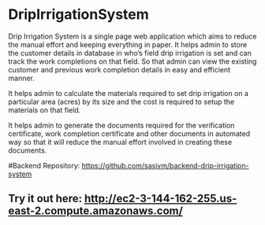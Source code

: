 # DripIrrigationSystem

Drip Irrigation System is a single page web application which aims to reduce the manual effort and keeping everything in paper. It helps admin to store the customer details in database in who’s field drip irrigation is set and can track the work completions on that field. So that admin can view the existing customer and previous work completion details in easy and efficient manner.

It helps admin to calculate the materials required to set drip irrigation on a particular area (acres) by its size and the cost is required to setup the materials on that field.

It helps admin to generate the documents required for the verification certificate, work completion certificate and other documents in automated way so that it will reduce the manual effort involved in creating these documents.


#Backend Repository: https://github.com/sasivm/backend-drip-irrigation-system


## Try it out here: http://ec2-3-144-162-255.us-east-2.compute.amazonaws.com/

